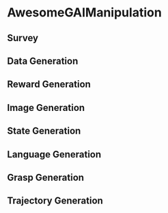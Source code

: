 # AwesomeGAIManipulation

## Survey

## Data Generation

## Reward Generation

## Image Generation

## State Generation

## Language Generation

## Grasp Generation

## Trajectory Generation
